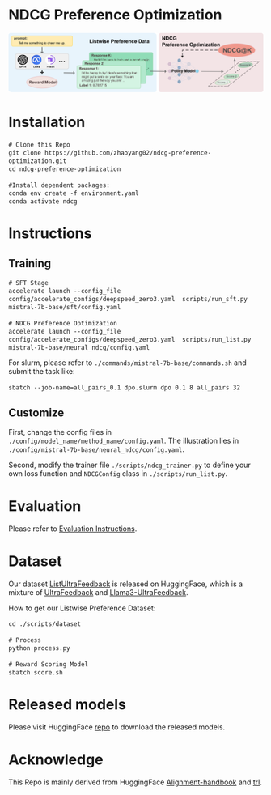 # NDCG Preference Optimization
![ill](./assets/illustration.png)

# Installation
```
# Clone this Repo
git clone https://github.com/zhaoyang02/ndcg-preference-optimization.git
cd ndcg-preference-optimization

#Install dependent packages:
conda env create -f environment.yaml
conda activate ndcg
```
# Instructions
## Training
```
# SFT Stage
accelerate launch --config_file config/accelerate_configs/deepspeed_zero3.yaml  scripts/run_sft.py mistral-7b-base/sft/config.yaml 

# NDCG Preference Optimization
accelerate launch --config_file config/accelerate_configs/deepspeed_zero3.yaml  scripts/run_list.py mistral-7b-base/neural_ndcg/config.yaml 
```

For slurm, please refer to `./commands/mistral-7b-base/commands.sh` and submit the task like:

`sbatch --job-name=all_pairs_0.1 dpo.slurm dpo 0.1 8 all_pairs 32`

## Customize
First, change the config files in `./config/model_name/method_name/config.yaml`. The illustration lies in `./config/mistral-7b-base/neural_ndcg/config.yaml`.

Second, modify the trainer file `./scripts/ndcg_trainer.py` to define your own loss function and `NDCGConfig` class in `./scripts/run_list.py`.

# Evaluation
Please refer to [Evaluation Instructions](./eval/README.md).

# Dataset
Our dataset [ListUltraFeedback](https://huggingface.co/datasets/yangzhao02/ListUltraFeedback) is released on HuggingFace, which is a mixture of [UltraFeedback](https://huggingface.co/datasets/openbmb/UltraFeedback) and [Llama3-UltraFeedback](https://huggingface.co/datasets/princeton-nlp/llama3-ultrafeedback-armorm).

How to get our Listwise Preference Dataset:

```
cd ./scripts/dataset

# Process
python process.py

# Reward Scoring Model
sbatch score.sh
```

# Released models
Please visit HuggingFace [repo](https://huggingface.co/yangzhao02) to download the released models.

# Acknowledge
This Repo is mainly derived from HuggingFace [Alignment-handbook](https://github.com/huggingface/alignment-handbook) and [trl](https://github.com/huggingface/trl).
